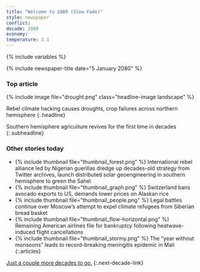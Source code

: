 ```yaml
---
title: "Welcome to 2080 (Slow Fade)"
style: newspaper
conflict: 
decade: 2080
economy: 
temperature: 3.1
---
```


{% include variables %}

{% include newspaper-title date="5 January 2080" %}

### Top article

{% include image file="drought.png" class="headline-image landscape" %}

Rebel climate hacking causes droughts, crop failures across northern hemisphere
{:.headline}

Southern hemisphere agriculture revives for the first time in decades
{:.subheadline}

### Other stories today

- {% include thumbnail file="thumbnail_forest.png" %} International rebel alliance led by Nigerian guerillas dredge up decades-old strategy from Twitter archives, launch distributed solar geoengineering in southern hemisphere to green the Sahel
- {% include thumbnail file="thumbnail_graph.png" %} Switzerland bans avocado exports to US, demands lower prices on Alaskan rice
- {% include thumbnail file="thumbnail_people.png" %} Legal battles continue over Moscow’s attempt to expel climate refugees from Siberian bread basket
- {% include thumbnail file="thumbnail_flow-horizontal.png" %} Remaining American airlines file for bankruptcy following heatwave-induced flight cancellations
- {% include thumbnail file="thumbnail_stormy.png" %} The “year without monsoons” leads to record-breaking meningitis epidemic in Mali
{:.articles}

[Just a couple more decades to go.](chapter_red-zones.html)
{:.next-decade-link}
